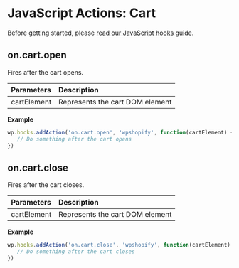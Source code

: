 # JavaScript Actions: Cart

Before getting started, please [read our JavaScript hooks guide](guides/javascript-hooks.md).

## on.cart.open

Fires after the cart opens.

| Parameters  | Description                     |
| :---------- | :------------------------------ |
| cartElement | Represents the cart DOM element |

**Example**

```js
wp.hooks.addAction('on.cart.open', 'wpshopify', function(cartElement) {
   // Do something after the cart opens
})
```

## on.cart.close

Fires after the cart closes.

| Parameters  | Description                     |
| :---------- | :------------------------------ |
| cartElement | Represents the cart DOM element |

**Example**

```js
wp.hooks.addAction('on.cart.close', 'wpshopify', function(cartElement) {
   // Do something after the cart closes
})
```
